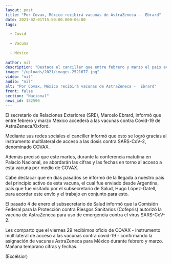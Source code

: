 ```yaml
---
layout: post
title: "Por Covax, México recibirá vacunas de AstraZeneca -  Ebrard"
date: 2021-02-01T15:50:00.000-06:00
tags:
  
  - Covid
  
  - Vacuna
  
  - México
  
author: nil
description: "Destaca el canciller que entre febrero y marzo el país accederá a este medicamento contra Covid-19; en la ‘mañanera’ de este martes se dará más información"
image: "/uploads/2021/images-2521677.jpg"
video: "nil"
audio: "nil"
alt: "Por Covax, México recibirá vacunas de AstraZeneca -  Ebrard"
front: false
section: "Nacional"
news_id: 182590
---
```


El secretario de Relaciones Exteriores (SRE), Marcelo Ebrard, informó que entre febrero y marzo México accederá a las vacunas contra Covid-19 de AstraZeneca/Oxford.

Mediante sus redes sociales el canciller informó que esto se logró gracias al instrumento multilateral de acceso a las dosis contra SARS-CoV-2, denominado COVAX.

Además precisó que este martes, durante la conferencia matutina en Palacio Nacional, se abordarán las cifras y las fechas en torno al acceso a esta vacuna por medio de COVAX.

Cabe destacar que en días pasados se informó de la llegada a nuestro país del principio activo de esta vacuna, el cual fue enviado desde Argentina, país que fue visitado por el subsecretario de Salud, Hugo López-Gatell, para acordar este envío y el trabajo en conjunto para esto.

El pasado 4 de enero el subsecretario de Salud informó que la Comisión Federal para la Protección contra Riesgos Sanitarios (Cofepris) autorizó la vacuna de AstraZeneca para uso de emergencia contra el virus SARS-CoV-2.

Les comparto que el viernes 29 recibimos oficio de COVAX - instrumento multilateral de acceso a las vacunas contra covid-19 - confirmando la asignación de vacunas AstraZeneca para México durante febrero y marzo. Mañana temprano cifras y fechas.

(Excélsior)